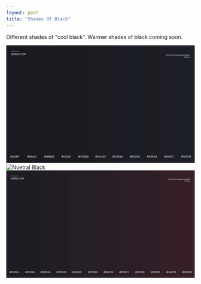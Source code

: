 ```yaml
---
layout: post
title: "Shades Of Black"
---
```

Different shades of "cool black". Warmer shades of black coming soon.

![Cool Black](https://github.com/LWFlouisa/PinPalette/blob/main/Images/ShadesOfBlack3.png?raw=true)
![Nuetral Black]()
![Warm Black](https://github.com/LWFlouisa/PinPalette/blob/main/Images/WarmBlack.png?raw=true)
